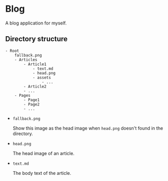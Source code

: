 # Blog

A blog application for myself.

## Directory structure

```
- Root
    fallback.png
    - Articles
        - Article1
            - text.md
            - head.png
            - assets
                - ...
        - Article2
        - ...
    - Pages
        - Page1
        - Page2
        - ...
```

- `fallback.png`

  Show this image as the head image when `head.png` doesn't found in the directory.

- `head.png`

  The head image of an article.

- `text.md`

  The body text of the article.
